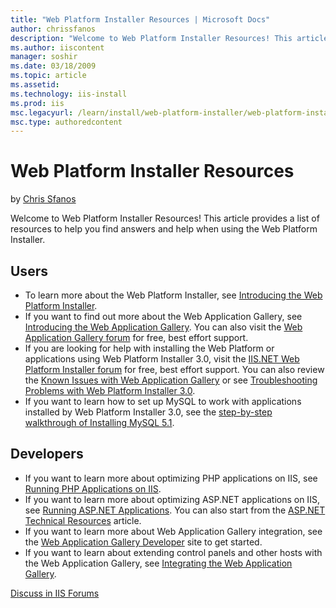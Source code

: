 ```yaml
---
title: "Web Platform Installer Resources | Microsoft Docs"
author: chrissfanos
description: "Welcome to Web Platform Installer Resources! This article provides a list of resources to help you find answers and help when using the Web Platform Installe..."
ms.author: iiscontent
manager: soshir
ms.date: 03/18/2009
ms.topic: article
ms.assetid: 
ms.technology: iis-install
ms.prod: iis
msc.legacyurl: /learn/install/web-platform-installer/web-platform-installer-resources
msc.type: authoredcontent
---
```

Web Platform Installer Resources
====================
by [Chris Sfanos](https://github.com/chrissfanos)

Welcome to Web Platform Installer Resources! This article provides a list of resources to help you find answers and help when using the Web Platform Installer.

## Users

- To learn more about the Web Platform Installer, see [Introducing the Web Platform Installer](using-the-microsoft-web-platform-installer.md).
- If you want to find out more about the Web Application Gallery, see [Introducing the Web Application Gallery](../../develop/windows-web-application-gallery/introducing-the-windows-web-application-gallery.md). You can also visit the [Web Application Gallery forum](https://forums.iis.net/1159.aspx "Web Application Gallery: Users forum") for free, best effort support.
- If you are looking for help with installing the Web Platform or applications using Web Platform Installer 3.0, visit the [IIS.NET Web Platform Installer forum](https://forums.iis.net/1155.aspx "Web Platform Installer Forum") for free, best effort support. You can also review the [Known Issues with Web Application Gallery](../../develop/windows-web-application-gallery/windows-web-application-gallery-known-issues.md) or see [Troubleshooting Problems with Web Platform Installer 3.0](../../troubleshoot/web-platform-installer-issues/troubleshooting-problems-with-microsoft-web-platform-installer.md).
- If you want to learn how to set up MySQL to work with applications installed by Web Platform Installer 3.0, see the [step-by-step walkthrough of Installing MySQL 5.1](../../application-frameworks/install-and-configure-php-on-iis/walkthrough-set-up-mysql-51-for-php-applications.md).

## Developers

- If you want to learn more about optimizing PHP applications on IIS, see [Running PHP Applications on IIS](../../application-frameworks/running-php-applications-on-iis/index.md).
- If you want to learn more about optimizing ASP.NET applications on IIS, see [Running ASP.NET Applications](../../application-frameworks/building-and-running-aspnet-applications/index.md). You can also start from the [ASP.NET Technical Resources](../../application-frameworks/building-and-running-aspnet-applications/aspnet-technical-resources.md) article.
- If you want to learn more about Web Application Gallery integration, see the [Web Application Gallery Developer](https://www.microsoft.com/web/gallery/developer.aspx "Web Application Gallery Developer site") site to get started.
- If you want to learn about extending control panels and other hosts with the Web Application Gallery, see [Integrating the Web Application Gallery](../../develop/windows-web-application-gallery/integrate-the-windows-web-application-gallery-into-a-control-panel.md).
  
  
[Discuss in IIS Forums](https://forums.iis.net/1155.aspx)